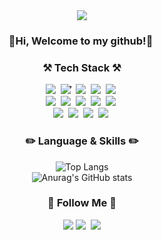 <div align="center">
<img src="https://capsule-render.vercel.app/api?type=transparent&color=000&height=300&section=header&text=Jungi%&fontSize=70&fontColor=FFFFFF" />
</div>
<h3 align="center">👋Hi, Welcome to my github!👋&nbsp
<h3 align="center">⚒️ Tech Stack ⚒️</h3>
<p align="center">
  <img src="https://img.shields.io/badge/C++-00599C?style=flat-square&logo=C%2B%2B&logoColor=white"/></a>&nbsp 
  <img src="https://img.shields.io/badge/Java-007396?style=flat-square&logo=Java&logoColor=white"/></a>&nbsp໋
  <img src="https://img.shields.io/badge/Python-3766AB?style=flat-square&logo=Python&logoColor=white"/></a>&nbsp 
  <img src="https://img.shields.io/badge/Typescript-3178C6?style=flat-square&logo=Typescript&logoColor=white"/></a>&nbsp 
  <img src="https://img.shields.io/badge/KaliLinux-557C94?style=flat-square&logo=KailLinux&logoColor=white"/></a>&nbsp 
  <br>
  <img src="https://img.shields.io/badge/Mysql-E6B91E?style=flat-square&logo=MySql&logoColor=white"/></a>&nbsp 
  <img src="https://img.shields.io/badge/Flask-000000?style=flat-square&logo=Flask&logoColor=white"/></a>&nbsp 
  <img src="https://img.shields.io/badge/Express-000000?style=flat-square&logo=Express&logoColor=white"/></a>&nbsp 
  <img src="https://img.shields.io/badge/Node.js-339933?style=flat-square&logo=Node.js&logoColor=white"/></a>&nbsp 
  <img src="https://img.shields.io/badge/Docker-2496ED?style=flat-square&logo=Docker&logoColor=white"/></a>&nbsp 
   <br>
  <img src="https://img.shields.io/badge/Nginx-009639?style=flat-square&logo=Nginx&logoColor=white"/></a>&nbsp 
  <img src="https://img.shields.io/badge/Figma-F24E1E?style=flat-square&logo=Figma&logoColor=white"/></a>&nbsp 
    <img src="https://img.shields.io/badge/Ubuntu-E95420?style=flat-square&logo=Ubuntu&logoColor=white"/></a>&nbsp
    <img src="https://img.shields.io/badge/StyledComponents-DB7093?style=flat-square&logo=StyledComponents&logoColor=white"/></a>&nbsp
</p>

<h3 align="center">✏️ Language & Skills ✏️</h3>
<div align="center">

![Top Langs](https://github-readme-stats.vercel.app/api/top-langs/?username=noob3er&layout=compact&theme=radical) <br/>
![Anurag's GitHub stats](https://github-readme-stats.vercel.app/api?username=noob3er&show_icons=true&theme=radical)
</div>

<h3 align="center">🌈 Follow Me 🌈</h3>
<p align="center">
   <a href="https://discord.gg/CFhjF5Jq"><img src="https://img.shields.io/badge/Discord-5865F2?style=flat-square&logo=Discord&logoColor=white&link=[https://discord.com/channels/juunggi](https://discord.gg/CFhjF5Jq)"/></a>
  <a href="https://www.instagram.com/rickyqop/"><img src="https://img.shields.io/badge/Instagram-E4405F?style=flat-square&logo=Instagram&logoColor=white&link=https://www.instagram.com/hye_inisfree/"/></a>&nbsp
  <a href="noob3er@gmail.com"><img src="https://img.shields.io/badge/Gmail-d14836?style=flat-square&logo=Gmail&logoColor=white&link=noob3er@gmail.com"/></a>
</p>

